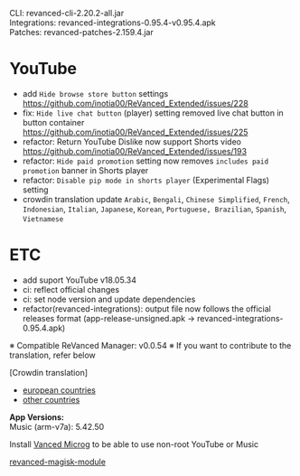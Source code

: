 CLI: revanced-cli-2.20.2-all.jar  
Integrations: revanced-integrations-0.95.4-v0.95.4.apk  
Patches: revanced-patches-2.159.4.jar  

YouTube
==
- add `Hide browse store button` settings https://github.com/inotia00/ReVanced_Extended/issues/228
- fix: `Hide live chat button` (player) setting removed live chat button in button container https://github.com/inotia00/ReVanced_Extended/issues/225
- refactor: Return YouTube Dislike now support Shorts video https://github.com/inotia00/ReVanced_Extended/issues/193
- refactor: `Hide paid promotion` setting now removes `includes paid promotion` banner in Shorts player
- refactor: `Disable pip mode in shorts player` (Experimental Flags) setting
- crowdin translation update
`Arabic`, `Bengali`, `Chinese Simplified`, `French`, `Indonesian`, `Italian`, `Japanese`, `Korean`, `Portuguese, Brazilian`, `Spanish`, `Vietnamese`

ETC
==
- add suport YouTube v18.05.34
- ci: reflect official changes
- ci: set node version and update dependencies
- refactor(revanced-integrations): output file now follows the official releases format (app-release-unsigned.apk → revanced-integrations-0.95.4.apk)

※ Compatible ReVanced Manager: v0.0.54
※ If you want to contribute to the translation, refer below

[Crowdin translation]
- [european countries](https://crowdin.com/project/revancedextendedeu)
- [other countries](https://crowdin.com/project/revancedextended)
  
**App Versions:**  
Music (arm-v7a): 5.42.50  

Install [Vanced Microg](https://github.com/TeamVanced/VancedMicroG/releases) to be able to use non-root YouTube or Music  

[revanced-magisk-module](https://github.com/j-hc/revanced-magisk-module)  
